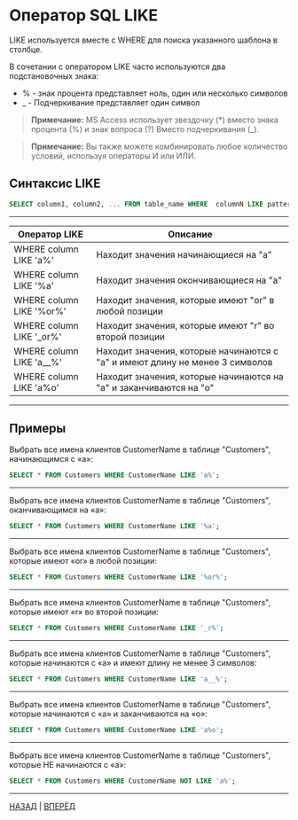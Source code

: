 # Оператор SQL LIKE

LIKE используется вместе с WHERE для поиска указанного шаблона в столбце.

В сочетании с оператором LIKE часто используются два подстановочных знака:
-   % - знак процента представляет ноль, один или несколько символов
-   _ - Подчеркивание представляет один символ

> **Примечание:** MS Access использует звездочку (*) вместо знака процента (%) и знак вопроса (?) Вместо подчеркивания (_).

> **Примечание:** Вы также можете комбинировать любое количество условий, используя операторы И или ИЛИ.


## Синтаксис LIKE

``` SQL
SELECT column1, column2, ... FROM table_name WHERE  columnN LIKE pattern;
```
---
| Оператор LIKE| Описание |
|--|--|
| WHERE column LIKE 'a%' | Находит значения начинающиеся на "a" |
| WHERE column LIKE '%a' | Находит значения окончивающиеся на "a" |
| WHERE column LIKE '%or%' | Находит значения, которые имеют "or" в любой позиции |
| WHERE column LIKE '_or%' | Находит значения, которые имеют "r" во второй позиции |
| WHERE column LIKE 'a__%' | Находит значения, которые начинаются с "a" и имеют длину не менее 3 символов |
| WHERE column LIKE 'a%o' | Находит значения, которые начинаются на "a" и заканчиваются на "o" |
---


## Примеры

Выбрать все имена клиентов  CustomerName в таблице "Customers", начинающимся с «a»:
``` SQL
SELECT * FROM Customers WHERE CustomerName LIKE 'a%';
```
---

Выбрать все имена клиентов  CustomerName в таблице "Customers", оканчивающимся на «a»:
``` SQL
SELECT * FROM Customers WHERE CustomerName LIKE '%a';
```
---

Выбрать все имена клиентов  CustomerName в таблице "Customers", которые имеют «or» в любой позиции:
``` SQL
SELECT * FROM Customers WHERE CustomerName LIKE '%or%';
```
---

Выбрать все имена клиентов  CustomerName в таблице "Customers", которые имеют «r» во второй позиции:
``` SQL
SELECT * FROM Customers WHERE CustomerName LIKE '_r%';
```
---

Выбрать все имена клиентов  CustomerName в таблице "Customers", которые начинаются с «a» и имеют длину не менее 3 символов:
``` SQL
SELECT * FROM Customers WHERE CustomerName LIKE 'a__%';
```
---

Выбрать все имена клиентов  CustomerName в таблице "Customers", которые начинаются с «a» и заканчиваются на «o»:
``` SQL
SELECT * FROM Customers WHERE CustomerName LIKE 'a%o';
```
---

Выбрать все имена клиентов  CustomerName в таблице "Customers", которые НЕ начинаются с «a»:
``` SQL
SELECT * FROM Customers WHERE CustomerName NOT LIKE 'a%';
```

---

[НАЗАД](/SQL_Tutorial/SQL_COUNT_AVG_SUM.md)  | [ВПЕРЁД](/SQL_Tutorial/SQL_Wildcard.md)

